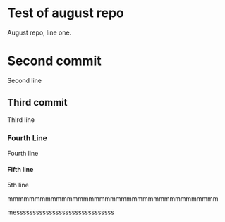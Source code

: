 # Test of august repo
August repo, line one.

# Second commit
Second line

## Third commit

Third line

### Fourth Line

Fourth line

#### Fifth line
5th line

mmmmmmmmmmmmmmmmmmmmmmmmmmmmmmmmmmmmmmm


messssssssssssssssssssssssssssss


